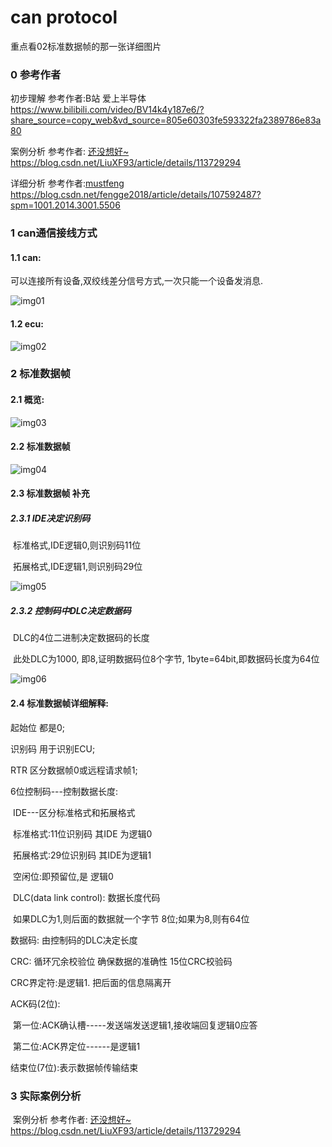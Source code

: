 # can protocol

重点看02标准数据帧的那一张详细图片

### 0 参考作者

初步理解 参考作者:B站 爱上半导体  https://www.bilibili.com/video/BV14k4y187e6/?share_source=copy_web&vd_source=805e60303fe593322fa2389786e83a80

案例分析 参考作者: [还没想好~](https://blog.csdn.net/LiuXF93)  https://blog.csdn.net/LiuXF93/article/details/113729294

详细分析 参考作者:[mustfeng](https://blog.csdn.net/u010037269) https://blog.csdn.net/fengge2018/article/details/107592487?spm=1001.2014.3001.5506

### 1 can通信接线方式

#### 1.1 can:  

 可以连接所有设备,双绞线差分信号方式,一次只能一个设备发消息.

![img01](D:\ProJects\Android\AndroidLearn\AndroidModel\AndroidModel\app\src\main\java\com\example\androidmodel\protocol\can\assets\img01.png)

#### 1.2 ecu:

![img02](D:\ProJects\Android\AndroidLearn\AndroidModel\AndroidModel\app\src\main\java\com\example\androidmodel\protocol\can\assets\img02.png)

### 2 标准数据帧



#### 2.1 概览:

![img03](D:\ProJects\Android\AndroidLearn\AndroidModel\AndroidModel\app\src\main\java\com\example\androidmodel\protocol\can\assets\img03.png)

#### 2.2 标准数据帧

![img04](D:\ProJects\Android\AndroidLearn\AndroidModel\AndroidModel\app\src\main\java\com\example\androidmodel\protocol\can\assets\img04.png)

#### 2.3 标准数据帧 补充

##### 2.3.1 IDE决定识别码

​	标准格式,IDE逻辑0,则识别码11位

​	拓展格式,IDE逻辑1,则识别码29位

![img05](D:\ProJects\Android\AndroidLearn\AndroidModel\AndroidModel\app\src\main\java\com\example\androidmodel\protocol\can\assets\img05.png)

##### 2.3.2 控制码中DLC决定数据码

​		DLC的4位二进制决定数据码的长度

​		此处DLC为1000, 即8,证明数据码位8个字节, 1byte=64bit,即数据码长度为64位

![img06](D:\ProJects\Android\AndroidLearn\AndroidModel\AndroidModel\app\src\main\java\com\example\androidmodel\protocol\can\assets\img06.png)

#### 2.4 标准数据帧详细解释:

起始位 都是0; 

识别码 用于识别ECU; 

RTR 区分数据帧0或远程请求帧1;

6位控制码---控制数据长度: 

​		IDE---区分标准格式和拓展格式

​					标准格式:11位识别码 其IDE 为逻辑0

​					拓展格式:29位识别码 其IDE为逻辑1

​		空闲位:即预留位,是 逻辑0

​		DLC(data link control): 数据长度代码

​				如果DLC为1,则后面的数据就一个字节 8位;如果为8,则有64位

数据码: 由控制码的DLC决定长度

CRC: 循环冗余校验位  确保数据的准确性 15位CRC校验码

CRC界定符:是逻辑1. 把后面的信息隔离开

ACK码(2位): 

​	第一位:ACK确认槽-----发送端发送逻辑1,接收端回复逻辑0应答

​	第二位:ACK界定位------是逻辑1

结束位(7位):表示数据帧传输结束

### 3 实际案例分析

​		案例分析 参考作者: [还没想好~](https://blog.csdn.net/LiuXF93)  https://blog.csdn.net/LiuXF93/article/details/113729294